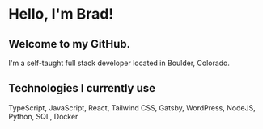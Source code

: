 <h1>Hello, I'm Brad!</h1> 

<h2>Welcome to my GitHub.</h2>

I'm a self-taught full stack developer located in Boulder, Colorado. 

<h2>Technologies I currently use</h2>

TypeScript, JavaScript, React, Tailwind CSS, Gatsby, WordPress, NodeJS, Python, SQL, Docker


